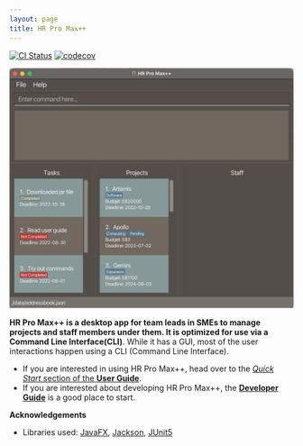 ```yaml
---
layout: page
title: HR Pro Max++
---
```


[![CI Status](https://github.com/AY2223S1-CS2103T-T09-3/tp/workflows/Java%20CI/badge.svg)](https://github.com/AY2223S1-CS2103T-T09-3/tp/actions)
[![codecov](https://codecov.io/gh/AY2223S1-CS2103T-T09-3/tp/branch/master/graph/badge.svg?token=NMI7HQSLQ5)](https://codecov.io/gh/AY2223S1-CS2103T-T09-3/tp)

![Ui](images/Ui.png)

**HR Pro Max++ is a desktop app for team leads in SMEs to manage projects and staff members under them. It is optimized for use via a Command Line Interface(CLI)**. While it has a GUI, most of the user interactions happen using a CLI (Command Line Interface).

* If you are interested in using HR Pro Max++, head over to the [_Quick Start_ section of the **User Guide**](https://nus-cs2103-ay2223s1.github.io/tp/UserGuide.html#quick-start).
* If you are interested about developing HR Pro Max++, the [**Developer Guide**](https://nus-cs2103-ay2223s1.github.io/tp/DeveloperGuide.html) is a good place to start.


**Acknowledgements**

* Libraries used: [JavaFX](https://openjfx.io/), [Jackson](https://github.com/FasterXML/jackson), [JUnit5](https://github.com/junit-team/junit5)
